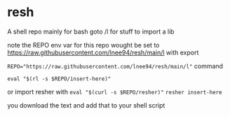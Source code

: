 # resh
A shell repo mainly for bash
goto /l for stuff 
to import a lib 

note the REPO env var for this repo wought be set to https://raw.githubusercontent.com/lnee94/resh/main/l
with export 

```REPO="https://raw.githubusercontent.com/lnee94/resh/main/l"```     command


```eval "$(rl -s $REPO/insert-here)"```

or import resher with
```eval "$(curl -s $REPO/resher)"```
```resher insert-here```

you download the text and add that to your shell script
